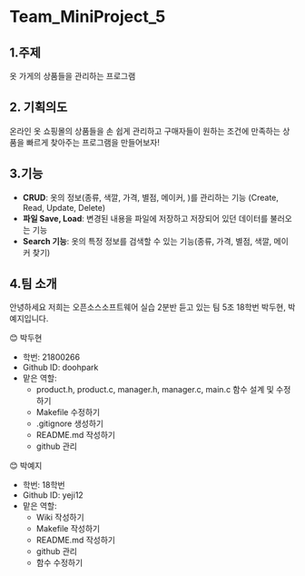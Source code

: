 # Team_MiniProject_5
## 1.주제
  옷 가게의 상품들을 관리하는 프로그램

## 2. 기획의도
  온라인 옷 쇼핑몰의 상품들을 손 쉽게 관리하고 구매자들이 원하는 조건에 만족하는 상품을 빠르게 찾아주는 프로그램을 만들어보자!
  
## 3.기능
  * **CRUD**: 옷의 정보(종류, 색깔, 가격, 별점, 메이커, )를 관리하는 기능 (Create, Read, Update, Delete)
  * **파일 Save, Load**: 변경된 내용을 파일에 저장하고 저장되어 있던 데이터를 불러오는 기능
  * **Search 기능**: 옷의 특정 정보를 검색할 수 있는 기능(종류, 가격, 별점, 색깔, 메이커 찾기)

## 4.팀 소개
  안녕하세요 저희는 오픈소스소프트웨어 실습 2분반 듣고 있는 팀 5조 18학번 박두현, 박예지입니다.   
  
  😊 박두현
  + 학번: 21800266
  + Github ID: doohpark 
  + 맡은 역할: 
     * product.h, product.c, manager.h, manager.c, main.c 함수 설계 및 수정하기
     * Makefile 수정하기
     * .gitignore 생성하기
     * README.md 작성하기
     * github 관리  

  😊 박예지
  + 학번: 18학번
  + Github ID: yeji12
  + 맡은 역할:
      * Wiki 작성하기
      * Makefile 작성하기
      * README.md 작성하기
      * github 관리
      * 함수 수정하기

